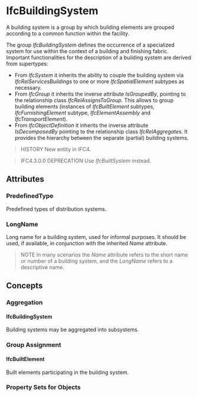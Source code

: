 # IfcBuildingSystem

A building system is a group by which building elements are grouped according to a common function within the facility.<!-- end of definition -->

The group _IfcBuildingSystem_ defines the occurrence of a specialized system for use within the context of a building and finishing fabric. Important functionalities for the description of a building system are derived from supertypes:

* From _IfcSystem_ it inherits the ability to couple the building system via _IfcRelServicesBuildings_ to one or more _IfcSpatialElement_ subtypes as necessary.
* From _IfcGroup_ it inherits the inverse attribute _IsGroupedBy_, pointing to the relationship class _IfcRelAssignsToGroup_. This allows to group building elements (instances of _IfcBuiltElement_ subtypes, _IfcFurnishingElement_ subtype, _IfcElementAssembly_ and _IfcTransportElement_).
* From _IfcObjectDefinition_ it inherits the inverse attribute _IsDecomposedBy_ pointing to the relationship class _IfcRelAggregates_. It provides the hierarchy between the separate (partial) building systems.

> HISTORY New entity in IFC4.

> IFC4.3.0.0 DEPRECATION Use _IfcBuiltSystem_ instead.

## Attributes

### PredefinedType
Predefined types of distribution systems.

### LongName
Long name for a building system, used for informal purposes. It should be used, if available, in conjunction with the inherited _Name_ attribute.
> NOTE In many scenarios the _Name_ attribute refers to the short name or number of a building system, and the _LongName_ refers to a descriptive name.

## Concepts

### Aggregation



#### IfcBuildingSystem

Building systems may be aggregated into subsystems.

### Group Assignment



#### IfcBuiltElement

Built elements participating in the building system.

### Property Sets for Objects




